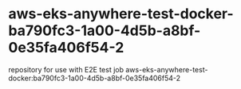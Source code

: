 # aws-eks-anywhere-test-docker-ba790fc3-1a00-4d5b-a8bf-0e35fa406f54-2
repository for use with E2E test job aws-eks-anywhere-test-docker:ba790fc3-1a00-4d5b-a8bf-0e35fa406f54-2
